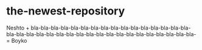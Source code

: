 # the-newest-repository
Neshto + bla-bla-bla-bla-bla-bla-bla-bla-bla-bla-bla-bla-bla-bla-bla-bla-bla-bla-bla-bla-bla-bla-bla-bla-bla-bla-bla-bla-bla-bla-bla-bla-bla-bla-bla- = Boyko